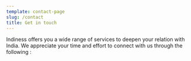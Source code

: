 ```yaml
---
template: contact-page
slug: /contact
title: Get in touch
---
```


Indiness offers you a wide range of services to deepen your relation with India.
We appreciate your time and effort to connect with us through the following :
